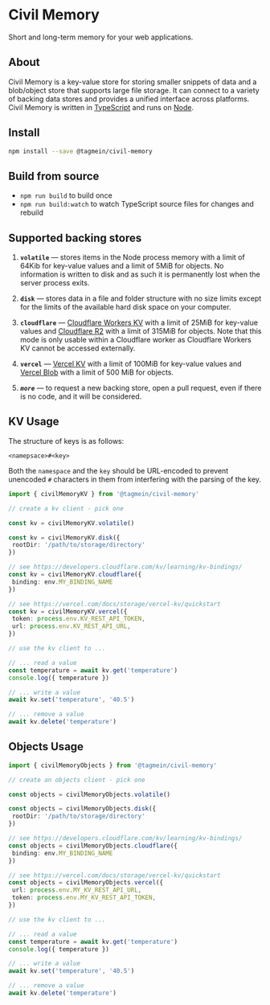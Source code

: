 # Civil Memory

Short and long-term memory for your web applications.

## About

Civil Memory is a key-value store for storing smaller snippets of data and a blob/object store that supports large file storage. It can connect to a variety of backing data stores and provides a unified interface across platforms. Civil Memory is written in [TypeScript](https://www.typescriptlang.org/) and runs on [Node](https://nodejs.org/).

## Install

```sh
npm install --save @tagmein/civil-memory
```

## Build from source

- `npm run build` to build once
- `npm run build:watch` to watch TypeScript source files for changes and rebuild

## Supported backing stores

1. **`volatile`** &mdash; stores items in the Node process memory with a limit of 64Kib for key-value values and a limit of 5MiB for objects. No information is written to disk and as such it is permanently lost when the server process exits.

2. **`disk`** &mdash; stores data in a file and folder structure with no size limits except for the limits of the available hard disk space on your computer.

3. **`cloudflare`** &mdash; [Cloudflare Workers KV](https://developers.cloudflare.com/kv) with a limit of 25MiB for key-value values and [Cloudflare R2](https://developers.cloudflare.com/r2) with a limit of 315MiB for objects. Note that this mode is only usable within a Cloudflare worker as Cloudflare Workers KV cannot be accessed externally.

4. **`vercel`** &mdash; [Vercel KV](https://vercel.com/storage/kv) with a limit of 100MiB for key-value values and [Vercel Blob](https://vercel.com/docs/storage/vercel-blob) with a limit of 500 MiB for objects.

5. **_`more`_** &mdash; to request a new backing store, open a pull request, even if there is no code, and it will be considered.

## KV Usage

The structure of keys is as follows:

```
<namepsace>#<key>
```

Both the `namespace` and the `key` should be URL-encoded to prevent unencoded `#` characters in them from interfering with the parsing of the key.

```TypeScript
import { civilMemoryKV } from '@tagmein/civil-memory'

// create a kv client - pick one

const kv = civilMemoryKV.volatile()

const kv = civilMemoryKV.disk({
 rootDir: '/path/to/storage/directory'
})

// see https://developers.cloudflare.com/kv/learning/kv-bindings/
const kv = civilMemoryKV.cloudflare({
 binding: env.MY_BINDING_NAME
})

// see https://vercel.com/docs/storage/vercel-kv/quickstart
const kv = civilMemoryKV.vercel({
 token: process.env.KV_REST_API_TOKEN,
 url: process.env.KV_REST_API_URL,
})

// use the kv client to ...

// ... read a value
const temperature = await kv.get('temperature')
console.log({ temperature })

// ... write a value
await kv.set('temperature', '40.5')

// ... remove a value
await kv.delete('temperature')
```

## Objects Usage

```TypeScript
import { civilMemoryObjects } from '@tagmein/civil-memory'

// create an objects client - pick one

const objects = civilMemoryObjects.volatile()

const objects = civilMemoryObjects.disk({
 rootDir: '/path/to/storage/directory'
})

// see https://developers.cloudflare.com/kv/learning/kv-bindings/
const objects = civilMemoryObjects.cloudflare({
 binding: env.MY_BINDING_NAME
})

// see https://vercel.com/docs/storage/vercel-kv/quickstart
const objects = civilMemoryObjects.vercel({
 url: process.env.MY_KV_REST_API_URL,
 token: process.env.MY_KV_REST_API_TOKEN,
})

// use the kv client to ...

// ... read a value
const temperature = await kv.get('temperature')
console.log({ temperature })

// ... write a value
await kv.set('temperature', '40.5')

// ... remove a value
await kv.delete('temperature')
```
